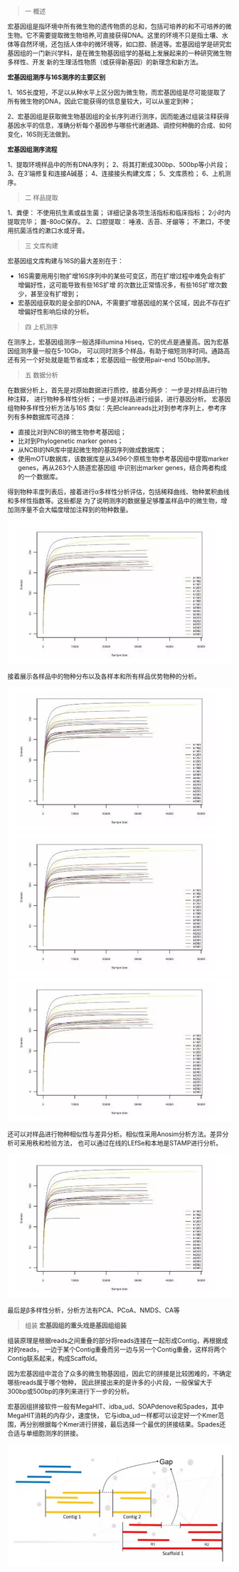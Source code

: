 > 一 概述

宏基因组是指环境中所有微生物的遗传物质的总和，包括可培养的和不可培养的微生物。它不需要提取微生物培养,可直接获得DNA。这里的环境不只是指土壤、水体等自然环境，还包括人体中的微环境等，如口腔、肠道等。宏基因组学是研究宏基因组的一门新兴学科，是在微生物基因组学的基础上发展起来的一种研究微生物多样性、开发
新的生理活性物质（或获得新基因）的新理念和新方法。

**宏基因组测序与16S测序的主要区别**

1、16S长度短，不足以从种水平上区分因为微生物，而宏基因组是尽可能提取了所有微生物的DNA，因此它能获得的信息量较大，可以从鉴定到种；

2、宏基因组是获取微生物基因组的全长序列进行测序，因而能通过组装注释获得基因水平的信息，准确分析每个基因参与哪些代谢通路、调控何种酶的合成、如何变化，16S则无法做到。

**宏基因组测序流程**

1、提取环境样品中的所有DNA序列；
2、将其打断成300bp、500bp等小片段；
3、在3’端修复和连接A碱基；
4、连接接头构建文库；
5、文库质检；
6、上机测序。

> 二 样品提取

1、粪便：
不使用抗生素或益生菌；
详细记录各项生活指标和临床指标；
2小时内提取完毕；
置-80oC保存。
2、口腔提取：
唾液、舌苔、牙龈等；
不漱口，不使用抗菌活性的漱口水或牙膏。

> 三 文库构建

宏基因组文库构建与16S的最大差别在于：
+ 16S需要用用引物扩增16S序列中的某些可变区，而在扩增过程中难免会有扩增偏好性，这可能导致有些16S扩增
的次数比正常情况多，有些16S扩增次数少，甚至没有扩增到；
+ 宏基因组获取的是全部的DNA，不需要扩增基因组的某个区域，因此不存在扩增偏好性影响后续的分析。

> 四 上机测序

在测序上，宏基因组测序一般选择illumina Hiseq，它的优点是通量高。因为宏基因组测序量一般在5-10Gb，
可以同时测多个样品，有助于缩短测序时间。通路高还有另一个好处就是能节省成本；宏基因组一般使用pair-end 150bp测序。
> 五 数据分析 

在数据分析上，首先是对原始数据进行质控，接着分两步：
一步是对样品进行物种注释， 进行物种多样性分析；
一步是对样品进行组装，进行基因分析。
宏基因组物种多样性分析方法与16S 类似：先把cleanreads比对到参考序列上，参考序列有多种数据库可选择：
+ 直接比对到NCBI的微生物参考基因组；
+ 比对到Phylogenetic marker genes；
+ 从NCBI的NR库中提起微生物的基因序列做成数据库；
+ 使用mOTU数据库，该数据库是从3496个原核生物参考基因组中提取marker genes，再从263个人肠道宏基因组
中识别出marker genes，结合两者构成的一个数据库。

得到物种丰度列表后，接着进行α多样性分析评估，包括稀释曲线、物种累积曲线和多样性指数等。这些都是
为了说明测序的数据量足够覆盖样品中的微生物，增加测序量不会大幅度增加注释到的物种数量。

![1](https://github.com/nanshanjin/metagenomics/blob/master/1.PNG)

接着展示各样品中的物种分布以及各样本和所有样品优势物种的分析。

![1](https://github.com/nanshanjin/metagenomics/blob/master/1.PNG)
![1](https://github.com/nanshanjin/metagenomics/blob/master/1.PNG)
![1](https://github.com/nanshanjin/metagenomics/blob/master/1.PNG)

还可以对样品进行物种相似性与差异分析。相似性采用Anosim分析方法。差异分析可采用秩和检验方法，
也可以通过在线的LEfSe和本地是STAMP进行分析。

![1](https://github.com/nanshanjin/metagenomics/blob/master/1.PNG)

最后是β多样性分析，分析方法有PCA、PCoA、NMDS、CA等


> 组装
**宏基因组的重头戏是基因组组装**

组装原理是根据reads之间重叠的部分将reads连接在一起形成Contig，再根据成对的reads，
一边于某个Contig重叠而另一边与另一个Contig重叠，这样将两个Contig联系起来，构成Scaffold。

因为宏基因组中混合了众多的微生物基因组，因此它的拼接是比较困难的，不确定哪些reads属于哪个物种，
因此拼接出来的是许多的小片段，一般保留大于300bp或500bp的序列来进行下一步的分析。

宏基因组拼接软件一般有MegaHIT、idba_ud、SOAPdenove和Spades，其中MegaHIT消耗的内存少，速度快，
它与idba_ud一样都可以设定好一个Kmer范围，再分别根据每个Kmer进行拼接，最后选择一个最优的拼接结果。Spades还合适与单细胞测序的拼接。

![1](https://github.com/nanshanjin/metagenomics/blob/master/gap.PNG)
